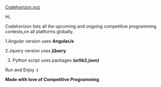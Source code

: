 [Codehorizon.xyz](https://codehorizon.xyz)

Hi,

Codehorizon lists all the upcoming and ongoing competitive programming contests,on all platforms globally.

1.Angular version uses **AngularJs** 

2.Jquery version uses **jQuery** 

3. Python script uses packages **(urlib2,json)**


Run and Enjoy :)

**Made with love of Competitive Programming**
